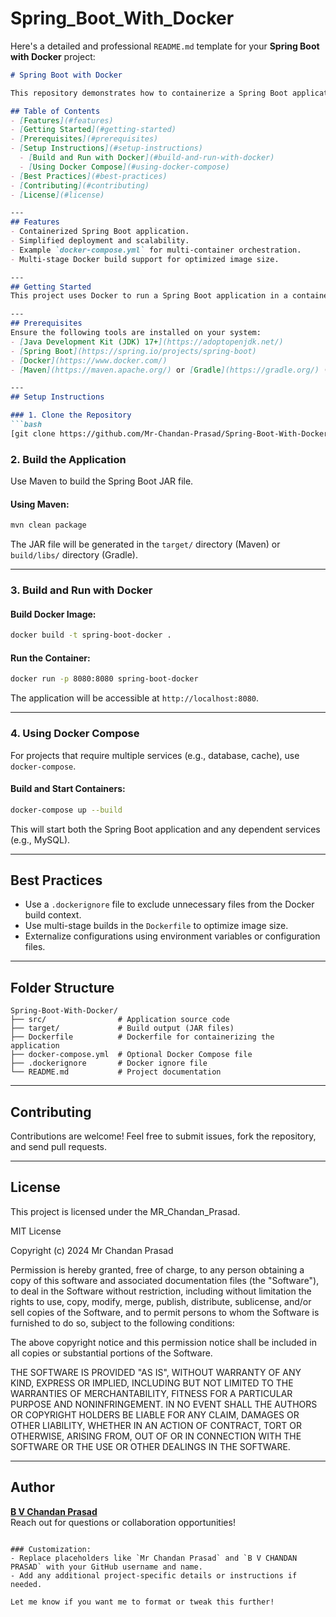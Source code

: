 # Spring_Boot_With_Docker

Here's a detailed and professional `README.md` template for your **Spring Boot with Docker** project:

```markdown
# Spring Boot with Docker

This repository demonstrates how to containerize a Spring Boot application using Docker. It includes a step-by-step setup, a `Dockerfile`, and optional `docker-compose.yml` for orchestrating multi-container environments.

## Table of Contents
- [Features](#features)
- [Getting Started](#getting-started)
- [Prerequisites](#prerequisites)
- [Setup Instructions](#setup-instructions)
  - [Build and Run with Docker](#build-and-run-with-docker)
  - [Using Docker Compose](#using-docker-compose)
- [Best Practices](#best-practices)
- [Contributing](#contributing)
- [License](#license)

---
## Features
- Containerized Spring Boot application.
- Simplified deployment and scalability.
- Example `docker-compose.yml` for multi-container orchestration.
- Multi-stage Docker build support for optimized image size.

---
## Getting Started
This project uses Docker to run a Spring Boot application in a containerized environment. Follow the instructions below to build and run the application.

---
## Prerequisites
Ensure the following tools are installed on your system:
- [Java Development Kit (JDK) 17+](https://adoptopenjdk.net/)
- [Spring Boot](https://spring.io/projects/spring-boot)
- [Docker](https://www.docker.com/)
- [Maven](https://maven.apache.org/) or [Gradle](https://gradle.org/) (for building the application)

---
## Setup Instructions

### 1. Clone the Repository
```bash
[git clone https://github.com/Mr-Chandan-Prasad/Spring-Boot-With-Docker-By_Mr_Chandan.git)
```

### 2. Build the Application
Use Maven to build the Spring Boot JAR file.

#### Using Maven:
```bash
mvn clean package
```

The JAR file will be generated in the `target/` directory (Maven) or `build/libs/` directory (Gradle).

---

### 3. Build and Run with Docker

#### Build Docker Image:
```bash
docker build -t spring-boot-docker .
```

#### Run the Container:
```bash
docker run -p 8080:8080 spring-boot-docker
```

The application will be accessible at `http://localhost:8080`.

---

### 4. Using Docker Compose
For projects that require multiple services (e.g., database, cache), use `docker-compose`.

#### Build and Start Containers:
```bash
docker-compose up --build
```

This will start both the Spring Boot application and any dependent services (e.g., MySQL).

---

## Best Practices
- Use a `.dockerignore` file to exclude unnecessary files from the Docker build context.
- Use multi-stage builds in the `Dockerfile` to optimize image size.
- Externalize configurations using environment variables or configuration files.

---

## Folder Structure
```
Spring-Boot-With-Docker/
├── src/                # Application source code
├── target/             # Build output (JAR files)
├── Dockerfile          # Dockerfile for containerizing the application
├── docker-compose.yml  # Optional Docker Compose file
├── .dockerignore       # Docker ignore file
└── README.md           # Project documentation
```

---

## Contributing
Contributions are welcome! Feel free to submit issues, fork the repository, and send pull requests.

---

## License
This project is licensed under the MR_Chandan_Prasad.

MIT License

Copyright (c) 2024 Mr Chandan Prasad

Permission is hereby granted, free of charge, to any person obtaining a copy
of this software and associated documentation files (the "Software"), to deal
in the Software without restriction, including without limitation the rights
to use, copy, modify, merge, publish, distribute, sublicense, and/or sell
copies of the Software, and to permit persons to whom the Software is
furnished to do so, subject to the following conditions:

The above copyright notice and this permission notice shall be included in all
copies or substantial portions of the Software.

THE SOFTWARE IS PROVIDED "AS IS", WITHOUT WARRANTY OF ANY KIND, EXPRESS OR
IMPLIED, INCLUDING BUT NOT LIMITED TO THE WARRANTIES OF MERCHANTABILITY,
FITNESS FOR A PARTICULAR PURPOSE AND NONINFRINGEMENT. IN NO EVENT SHALL THE
AUTHORS OR COPYRIGHT HOLDERS BE LIABLE FOR ANY CLAIM, DAMAGES OR OTHER
LIABILITY, WHETHER IN AN ACTION OF CONTRACT, TORT OR OTHERWISE, ARISING FROM,
OUT OF OR IN CONNECTION WITH THE SOFTWARE OR THE USE OR OTHER DEALINGS IN THE
SOFTWARE.

---

## Author
**[B V Chandan Prasad](https://github.com/Mr-Chandan-Prasad)**  
Reach out for questions or collaboration opportunities!
```

### Customization:
- Replace placeholders like `Mr Chandan Prasad` and `B V CHANDAN PRASAD` with your GitHub username and name.
- Add any additional project-specific details or instructions if needed.

Let me know if you want me to format or tweak this further!
